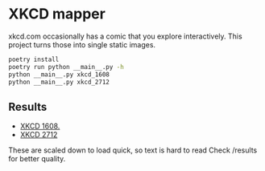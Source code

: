 # XKCD mapper

xkcd.com occasionally has a comic that you explore interactively.
This project turns those into single static images.

```bash
poetry install
poetry run python __main__.py -h
python __main__.py xkcd_1608
python __main__.py xkcd_2712
```

## Results

- [XKCD 1608.](https://github.com/Rthe1st/xkcd_1608_mapper/tree/master/results/xkcd_1608/whole_picture/total_img_20_pixel.png)
- [XKCD 2712](https://github.com/Rthe1st/xkcd_1608_mapper/tree/master/results/xkcd_2712/universe/universe.png)

These are scaled down to load quick, so text is hard to read
Check /results for better quality.
